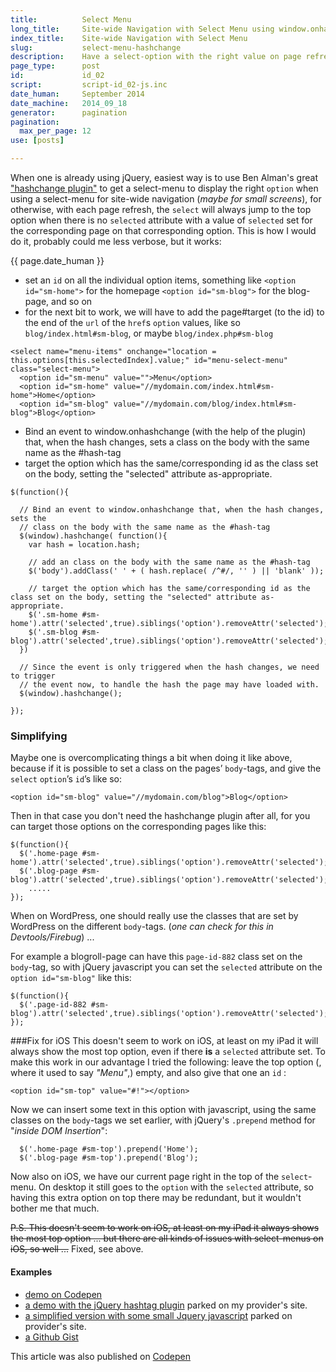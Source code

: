 ```yaml
---
title:          Select Menu
long_title:     Site-wide Navigation with Select Menu using window.onhashchange event
index_title:    Site-wide Navigation with Select Menu
slug:           select-menu-hashchange
description:    Have a select-option with the right value on page refresh
page_type:      post
id:             id_02
script:         script-id_02-js.inc
date_human:     September 2014
date_machine:   2014_09_18
generator:      pagination
pagination:
  max_per_page: 12
use: [posts]

---
```


When one is already using jQuery, easiest way is to use Ben Alman's great ["hashchange plugin"](//github.com/cowboy/jquery-hashchange) to get a select-menu to display the right `option` when using a select-menu for site-wide navigation (_maybe for small screens_), for otherwise, with each page refresh, the `select` will always jump to the top option when there is no `selected` attribute with a value of `selected` set for the corresponding page on that corresponding option. This is how I would do it, probably could me less verbose, but it works:

<p class="publication-list__item__meta"><time datetime="{{ page.date_machine|replace({'_':'-'}) }}">{{ page.date_human }}</time></p>

- set an `id` on all the individual option items, something like `<option id="sm-home">` for the homepage `<option id="sm-blog">`  for the blog-page, and so on
- for the next bit to work, we will have to add the page#target (to the id) to the end of the `url` of the `href`s `option` values, like so `blog/index.html#sm-blog`, or maybe `blog/index.php#sm-blog`

```language-markup
<select name="menu-items" onchange="location = this.options[this.selectedIndex].value;" id="menu-select-menu" class="select-menu">
  <option id="sm-menu" value="">Menu</option>
  <option id="sm-home" value="//mydomain.com/index.html#sm-home">Home</option>
  <option id="sm-blog" value="//mydomain.com/blog/index.html#sm-blog">Blog</option>
```

-   Bind an event to window.onhashchange (with the help of the plugin) that, when the hash changes, sets a class on the body with the same name as the #hash-tag
- target the option which has the same/corresponding id as the class set on the body, setting the "selected" attribute as-appropriate.

```language-javascript
$(function(){

  // Bind an event to window.onhashchange that, when the hash changes, sets the
  // class on the body with the same name as the #hash-tag
  $(window).hashchange( function(){
    var hash = location.hash;

    // add an class on the body with the same name as the #hash-tag
    $('body').addClass(' ' + ( hash.replace( /^#/, '' ) || 'blank' ));

    // target the option which has the same/corresponding id as the class set on the body, setting the "selected" attribute as-appropriate.
    $('.sm-home #sm-home').attr('selected',true).siblings('option').removeAttr('selected');
    $('.sm-blog #sm-blog').attr('selected',true).siblings('option').removeAttr('selected');
  })

  // Since the event is only triggered when the hash changes, we need to trigger
  // the event now, to handle the hash the page may have loaded with.
  $(window).hashchange();

});
```

### Simplifying

Maybe one is overcomplicating things a bit when doing it like above, because if it is possible to set a class on the pages’ `body`-tags, and give the `select` `option`’s `id`’s like so:

```language-markup
<option id="sm-blog" value="//mydomain.com/blog">Blog</option>
```

Then in that case you don't need the hashchange plugin after all, for you can target those options on the corresponding pages like this:

```language-javascript
$(function(){
  $('.home-page #sm-home').attr('selected',true).siblings('option').removeAttr('selected');
  $('.blog-page #sm-blog').attr('selected',true).siblings('option').removeAttr('selected');
    .....
});
```
When on WordPress, one should really use the classes that are set by WordPress on the different `body`-tags. (_one can check for this in Devtools/Firebug_) ...

For example a blogroll-page can have this `page-id-882` class set on the `body`-tag, so with jQuery javascript you can set the `selected` attribute on the `option id="sm-blog"` like this:

```language-javascript
$(function(){
  $('.page-id-882 #sm-blog').attr('selected',true).siblings('option').removeAttr('selected');
});
```

###Fix for iOS
This doesn't seem to work on iOS, at least on my iPad it will always show the most top option, even if there **is** a `selected` attribute set. To make this work in our advantage I tried the following: leave the top option (, where it used to say _"Menu"_,) empty, and also give that one an `id` :

```language-markup
<option id="sm-top" value="#!"></option>
```

Now we can insert some text in this option with javascript, using the same classes on the `body`-tags we set earlier, with jQuery's `.prepend` method for "_inside DOM Insertion_":

```language-javascript
  $('.home-page #sm-top').prepend('Home');
  $('.blog-page #sm-top').prepend('Blog');
```

Now also on iOS, we have our current page right in the top of the `select`-menu. On desktop it still goes to the `option` with the `selected` attribute, so having this extra option on top there may be redundant, but it wouldn't bother me that much.

<del>P.S. This doesn't seem to work on iOS, at least on my iPad it always shows the most top option ... but there are all kinds of issues with select-menus on iOS, so well ...</del> Fixed, see above.

#### Examples
- [demo on Codepen](//codepen.io/atelierbram/pen/GjLvw)
- [a demo with the jQuery hashtag plugin](//bramdeh.home.xs4all.nl/playground/ui-patterns/select-nav/) parked on my provider's site.
- [a simplified version with some small Jquery javascript](//bramdeh.home.xs4all.nl/playground/ui-patterns/sitewide-selectnav/) parked on provider's site.
- [a Github Gist](//gist.github.com/atelierbram/18d7489b81dc9acf0747)

<span class="note">This article was also published on [Codepen](//codepen.io/atelierbram/post/select-menu-hashchange)</span>
